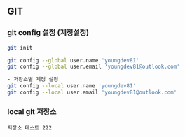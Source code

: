 ## GIT

### git config 설정 (계정설정)

```bash
git init

git config --global user.name 'youngdev81'
git config --global user.email 'youngdev81@outlook.com'

- 저장소별 계정 설정
git config --local user.name 'youngdev81'
git config --local user.email 'youngdev81@outlook.com'
```

### local git 저장소

```
저장소 테스트 222
```